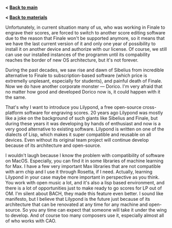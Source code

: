 **< [Back to main](../index.md)**

**< [Back to materials](../materials.md)**

Unfortunately, in current situation many of us, who was working in Finale to engrave their scores, are forced to switch to another score editing software due to the reason that Finale won't be supported anymore, so it means that we have the last current version of it and only one year of possibility to install it on another device and authorize with our license. Of course, we still can use our installed instances of the programm until its compability reaches the border of new OS architecture, but it's not forever. 

During the past decades, we saw rise and dawn of Sibelius from incredible alternative to Finale to subscription-based software (which price is extremelly unplesant, especially for students), and painful death of Finale. Now we do have another corporate monster — Dorico. I'm very afraid that no matter how good and developed Dorico now is, it could happen with it the same.

That's why I want to introduce you Lilypond, a free open-source cross-platform software for engraving scores. 20 years ago Lilypond was mostly like a joke on the background of such giants like Sibelius and Finale, but during these years it was developing by hands of enthusiast and now is a very good alternative to existing software.
Lilypond is written on one of the dialects of Lisp, which makes it super compatible and reusable on all devices. Even without its original team project will continue develop because of its architecture and open-source.



I wouldn't laugh because I know the problem with compatibility of software on MacOS. Especially, you can find it in some libraries of machine learning for Max. I have a few very important Max libraries that are not compatible with arm chip and I use it through Rosetta, if I need.
Actually, learning Lilypond in your case maybe more important in perspective as you think. You work with open music a lot, and it's also a lisp based environment, and there is a lot of opportunities just to make ready to go scores for LP out of OM. I'm silent about BACH, they made this feature even better.
I sound like manifesto, but I believe that Lilypond is the future just because of its architecture that can be renovated at any time for any machine and open-source. So you any time can expect that someone will take it under the wing to develop. And of course too many composers use it, especially almost all of who works with CAO.